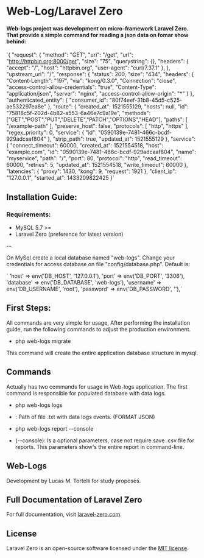 # Web-Log/Laravel Zero

#### Web-logs project was development on micro-framework Laravel Zero. That provide a simple command for reading a json data on fomar show behind:

`{
    "request": {
        "method": "GET",
        "uri": "/get",
        "url": "http://httpbin.org:8000/get",
        "size": "75",
        "querystring": {},
        "headers": {
            "accept": "*/*",
            "host": "httpbin.org",
            "user-agent": "curl/7.37.1"
        },
    },
    "upstream_uri": "/",
    "response": {
        "status": 200,
        "size": "434",
        "headers": {
            "Content-Length": "197",
            "via": "kong/0.3.0",
            "Connection": "close",
            "access-control-allow-credentials": "true",
            "Content-Type": "application/json",
            "server": "nginx",
            "access-control-allow-origin": "*"
        }
    },
    "authenticated_entity": {
        "consumer_id": "80f74eef-31b8-45d5-c525-ae532297ea8e"
    },
    "route": {
        "created_at": 1521555129,
        "hosts": null,
        "id": "75818c5f-202d-4b82-a553-6a46e7c9a19e",
        "methods": ["GET","POST","PUT","DELETE","PATCH","OPTIONS","HEAD"],
        "paths": [
            "/example-path"
        ],
        "preserve_host": false,
        "protocols": [
            "http",
            "https"
        ],
        "regex_priority": 0,
        "service": {
            "id": "0590139e-7481-466c-bcdf-929adcaaf804"
        },
        "strip_path": true,
        "updated_at": 1521555129
    },
    "service": {
        "connect_timeout": 60000,
        "created_at": 1521554518,
        "host": "example.com",
        "id": "0590139e-7481-466c-bcdf-929adcaaf804",
        "name": "myservice",
        "path": "/",
        "port": 80,
        "protocol": "http",
        "read_timeout": 60000,
        "retries": 5,
        "updated_at": 1521554518,
        "write_timeout": 60000
    },
    "latencies": {
        "proxy": 1430,
        "kong": 9,
        "request": 1921
    },
    "client_ip": "127.0.0.1",
    "started_at": 1433209822425
}´

## Installation Guide:

### Requirements:
* MySQL 5.7 >=
* Laravel Zero (preference for latest version)

--

On MySql create a local database named "web-logs". Change your credentials for access database on file "config/database.php". Default is:

`           'host' => env('DB_HOST', '127.0.0.1'),
            'port' => env('DB_PORT', '3306'),
            'database' => env('DB_DATABASE', 'web-logs'),
            'username' => env('DB_USERNAME', 'root'),
            'password' => env('DB_PASSWORD', ''),´

## First Steps:
  All commands are very simple for usage, After performing the installation guide, run the following commands to adjust the production environment.

  * php web-logs migrate

  This command will create the entire application database structure in mysql.

## Commands
  Actually has two commands for usage in Web-logs application. The first command is responsible for populated database with data logs.

  * php web-logs logs <PATH>
  - <PATH> : Path of file .txt with data logs events. (FORMAT JSON)

  * php web-logs report --console
  - (--console): Is a optional parameters, case not require save .csv file for reports. This parameters show's the entire report in command-line.

## Web-Logs

Development by Lucas M. Tortelli for study proposes.

## Full Documentation of Laravel Zero

For full documentation, visit [laravel-zero.com](https://laravel-zero.com/).

## License

Laravel Zero is an open-source software licensed under the [MIT license](https://github.com/laravel-zero/laravel-zero/blob/stable/LICENSE.md).
